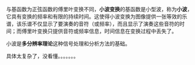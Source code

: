 与基函数为正弦函数的傅里叶变换不同，**小波变换**的基函数是小型波，称为**小波**，它具有变换的频率和有限的持续时间。这使得小波变换为图像提供一张等效的乐谱，该乐谱不仅显示了要演奏的音符（或频率），而且显示了演奏这些音符的时间；而傅里叶变换只提供音符或频率信息，时间信息在变换过程中丢失了。

小波是**多分辨率理论**这种信号处理和分析方法的基础。

具体太复杂了，没看懂。。。。。。。
